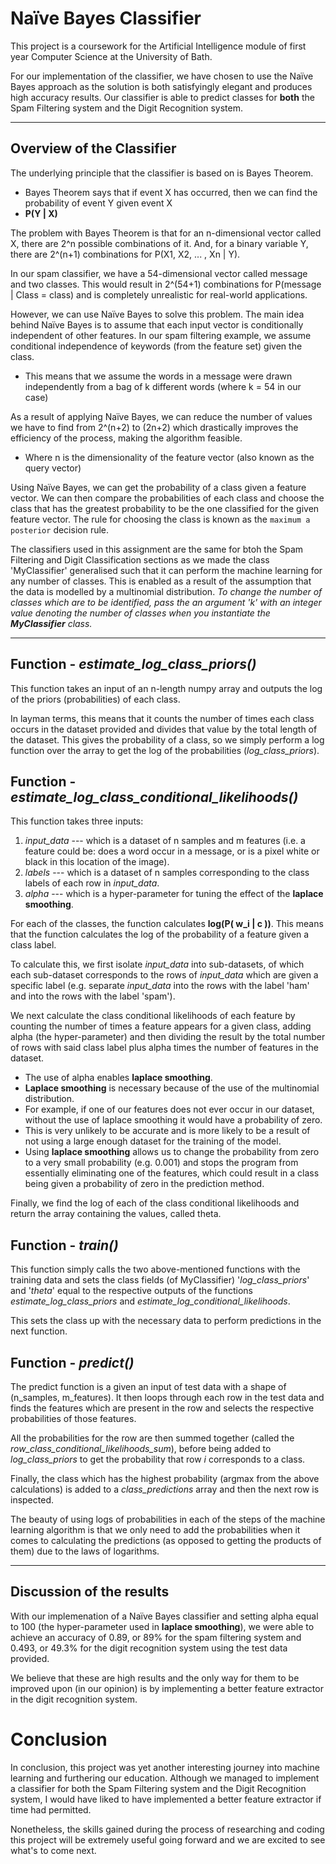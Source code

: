# Naïve Bayes Classifier

This project is a coursework for the Artificial Intelligence module of first year Computer Science at the University of Bath.

For our implementation of the classifier, we have chosen to use the Naïve Bayes approach as the solution is both satisfyingly elegant
and produces high accuracy results. Our classifier is able to predict classes for **both** the Spam Filtering system and the Digit Recognition system.

---

## Overview of the Classifier

The underlying principle that the classifier is based on is Bayes Theorem. 

- Bayes Theorem says that if event X has occurred, then we can find the probability of event Y given event X
- **P(Y | X)**

The problem with Bayes Theorem is that for an n-dimensional vector called X, there are 2^n possible combinations of it. 
And, for a binary variable Y, there are 2^(n+1) combinations for P(X1, X2, ... , Xn | Y).

In our spam classifier, we have a 54-dimensional vector called message and two classes. 
This would result in 2^(54+1) combinations for P(message | Class = class) and is completely unrealistic for real-world applications.

However, we can use Naïve Bayes to solve this problem. The main idea behind Naïve Bayes is to assume that each input vector is conditionally 
independent of other features. In our spam filtering example, we assume conditional independence of keywords (from the feature set) given the class.

- This means that we assume the words in a message were drawn independently from a bag of k different words (where k = 54 in our case)

As a result of applying Naïve Bayes, we can reduce the number of values we have to find from 2^(n+2) to (2n+2) which drastically improves the 
efficiency of the process, making the algorithm feasible.

- Where n is the dimensionality of the feature vector (also known as the query vector)

Using Naïve Bayes, we can get the probability of a class given a feature vector. We can then compare the probabilities of each class and choose the 
class that has the greatest probability to be the one classified for the given feature vector. 
The rule for choosing the class is known as the `maximum a posterior` decision rule.

The classifiers used in this assignment are the same for btoh the Spam Filtering and Digit Classification sections as we made the class 'MyClassifier' 
generalised such that it can perform the machine learning for any number of classes. 
This is enabled as a result of the assumption that the data is modelled by a multinomial distribution. 
_To change the number of classes which are to be identified, pass the an argument 'k' with an integer value denoting the number of classes 
when you instantiate the **MyClassifier** class._

---

## Function - _estimate_log_class_priors()_

This function takes an input of an n-length numpy array and outputs the log of the priors (probabilities) of each class.

In layman terms, this means that it counts the number of times each class occurs in the dataset provided and divides that value by the 
total length of the dataset. This gives the probability of a class, so we simply perform a log function over the array to get the log of the 
probabilities (_log_class_priors_).

## Function - _estimate_log_class_conditional_likelihoods()_

This function takes three inputs:

1. _input_data_ --- which is a dataset of n samples and m features (i.e. a feature could be: does a word occur in a message, 
   or is a pixel white or black in this location of the image).
2. _labels_ --- which is a dataset of n samples corresponding to the class labels of each row in _input_data_.
3. _alpha_ --- which is a hyper-parameter for tuning the effect of the **laplace smoothing**.

For each of the classes, the function calculates **log(P( w_i | c ))**. This means that the function calculates the log of the probability of a 
feature given a class label.

To calculate this, we first isolate _input_data_ into sub-datasets, of which each sub-dataset corresponds to the rows of _input_data_ 
which are given a specific label (e.g. separate _input_data_ into the rows with the label 'ham' and into the rows with the label 'spam').

We next calculate the class conditional likelihoods of each feature by counting the number of times a feature appears for a given class, 
adding alpha (the hyper-parameter) and then dividing the result by the total number of rows with said class label plus alpha times the number of 
features in the dataset.

- The use of alpha enables **laplace smoothing**.
- **Laplace smoothing** is necessary because of the use of the multinomial distribution.
- For example, if one of our features does not ever occur in our dataset, without the use of laplace smoothing it would have a probability of zero.
- This is very unlikely to be accurate and is more likely to be a result of not using a large enough dataset for the training of the model.
- Using **laplace smoothing** allows us to change the probability from zero to a very small probability (e.g. 0.001) and stops the program 
  from essentially eliminating one of the features, which could result in a class being given a probability of zero in the prediction method.

Finally, we find the log of each of the class conditional likelihoods and return the array containing the values, called theta.

## Function - _train()_

This function simply calls the two above-mentioned functions with the training data and sets the class fields (of MyClassifier) '_log_class_priors_' and 
'_theta_' equal to the respective outputs of the functions _estimate_log_class_priors_ and _estimate_log_conditional_likelihoods_.

This sets the class up with the necessary data to perform predictions in the next function.

## Function - _predict()_

The predict function is a given an input of test data with a shape of (n_samples, m_features). It then loops through each row in the test data and finds the 
features which are present in the row and selects the respective probabilities of those features.

All the probabilities for the row are then summed together (called the _row_class_conditional_likelihoods_sum_), before being added to _log_class_priors_ to 
get the probability that row _i_ corresponds to a class.

Finally, the class which has the highest probability (argmax from the above calculations) is added to a _class_predictions_ array and then the next row is 
inspected.

The beauty of using logs of probabilities in each of the steps of the machine learning algorithm is that we only need to add the probabilities when it 
comes to calculating the predictions (as opposed to getting the products of them) due to the laws of logarithms.

---

## Discussion of the results

With our implemenation of a Naïve Bayes classifier and setting alpha equal to 100 (the hyper-parameter used in **laplace smoothing**), we were able to 
achieve an accuracy of 0.89, or 89% for the spam filtering system and 0.493, or 49.3% for the digit recognition system using the test data provided.

We believe that these are high results and the only way for them to be improved upon (in our opinion) is by implementing a better feature extractor in the 
digit recognition system. 

# Conclusion

In conclusion, this project was yet another interesting journey into machine learning and furthering our education. Although we managed to implement a 
classifier for both the Spam Filtering system and the Digit Recognition system, I would have liked to have implemented a better feature extractor if time 
had permitted.

Nonetheless, the skills gained during the process of researching and coding this project will be extremely useful going forward and we are excited to see 
what's to come next.